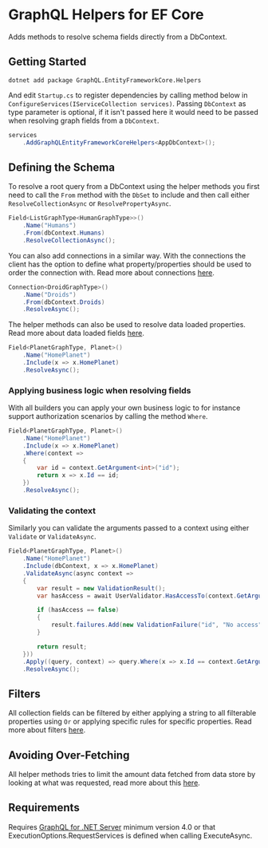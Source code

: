 # GraphQL Helpers for EF Core

Adds methods to resolve schema fields directly from a DbContext.

## Getting Started

```
dotnet add package GraphQL.EntityFrameworkCore.Helpers
```

And edit `Startup.cs` to register dependencies by calling method below in `ConfigureServices(IServiceCollection services)`. Passing `DbContext` as type parameter is optional, if it isn't passed here it would need to be passed when resolving graph fields from a `DbContext`.

```c#
services
    .AddGraphQLEntityFrameworkCoreHelpers<AppDbContext>();
```

## Defining the Schema

To resolve a root query from a DbContext using the helper methods you first need to call the `From` method with the `DbSet` to include and then call either `ResolveCollectionAsync` or `ResolvePropertyAsync`.

```c#
Field<ListGraphType<HumanGraphType>>()
    .Name("Humans")
    .From(dbContext.Humans)
    .ResolveCollectionAsync();
```

You can also add connections in a similar way. With the connections the client has the option to define what property/properties should be used to order the connection with. Read more about connections [here](documentation/Connections.md).

```c#
Connection<DroidGraphType>()
    .Name("Droids")
    .From(dbContext.Droids)
    .ResolveAsync();
```

The helper methods can also be used to resolve data loaded properties. Read more about data loaded fields [here](documentation/DataLoadedFields.md).

```c#
Field<PlanetGraphType, Planet>()
    .Name("HomePlanet")
    .Include(x => x.HomePlanet)
    .ResolveAsync();
```

### Applying business logic when resolving fields

With all builders you can apply your own business logic to for instance support authorization scenarios by calling the method `Where`.

```c#
Field<PlanetGraphType, Planet>()
    .Name("HomePlanet")
    .Include(x => x.HomePlanet)
    .Where(context =>
    {
        var id = context.GetArgument<int>("id");
        return x => x.Id == id;
    })
    .ResolveAsync();
```

### Validating the context

Similarly you can validate the arguments passed to a context using either `Validate` or `ValidateAsync`.

```c#
Field<PlanetGraphType, Planet>()
    .Name("HomePlanet")
    .Include(dbContext, x => x.HomePlanet)
    .ValidateAsync(async context =>
    {
        var result = new ValidationResult();
        var hasAccess = await UserValidator.HasAccessTo(context.GetArgument<int>("id"));

        if (hasAccess == false)
        {
            result.failures.Add(new ValidationFailure("id", "No access"));
        }

        return result;
    }))
    .Apply((query, context) => query.Where(x => x.Id == context.GetArgument<int>("id")))
    .ResolveAsync();
```

## Filters

All collection fields can be filtered by either applying a string to all filterable properties using `Or` or applying specific rules for specific properties. Read more about filters [here](documentation/Filters.md).

## Avoiding Over-Fetching

All helper methods tries to limit the amount data fetched from data store by looking at what was requested, read more about this [here](documentation/SelectFromRequest.md).

## Requirements

Requires [GraphQL for .NET Server](https://github.com/graphql-dotnet/server) minimum version 4.0 or that ExecutionOptions.RequestServices is defined when calling ExecuteAsync.